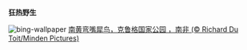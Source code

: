 
**狂热野生**

![bing-wallpaper](https://www.bing.com/th?id=OHR.HornbillPair_ZH-CN3380997666_1920x1080.jpg)
[南黄弯嘴犀鸟，克鲁格国家公园 ，南非 (© Richard Du Toit/Minden Pictures)](https://www.bing.com/search?q=%E5%85%8B%E9%B2%81%E6%A0%BC%E5%9B%BD%E5%AE%B6%E5%85%AC%E5%9B%AD&amp;form=hpcapt&amp;mkt=zh-cn)
  